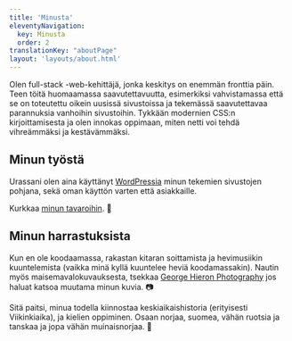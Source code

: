 ```yaml
---
title: 'Minusta'
eleventyNavigation:
  key: Minusta
  order: 2
translationKey: "aboutPage"
layout: 'layouts/about.html'
---
```


Olen full-stack -web-kehittäjä, jonka keskitys on enemmän fronttia päin. Teen töitä huomaamassa saavutettavuutta, esimerkiksi vahvistamassa että se on toteutettu oikein uusissä sivustoissa ja tekemässä saavutettavaa parannuksia vanhoihin sivustoihin. Tykkään modernien CSS:n kirjoittamisesta ja olen innokas oppimaan, miten netti voi tehdä vihreämmäksi ja kestävämmäksi.

## Minun työstä

Urassani olen aina käyttänyt [WordPressia](https://wordpress.org/) minun tekemien sivustojen pohjana, sekä oman käyttön varten että asiakkaille.

Kurkkaa [minun tavaroihin](/{{locale}}/toita). 👀

## Minun harrastuksista

Kun en ole koodaamassa, rakastan kitaran soittamista ja hevimusiikin kuuntelemista (vaikka minä kyllä kuuntelee heviä koodamassakin). Nautin myös maisemavalokuvauksesta, tsekkaa [George Hieron Photography](https://www.georgehieron.com/) jos haluat katsoa muutama minun kuvia. 📷

Sitä paitsi, minua todella kiinnostaa keskiaikaishistoria (erityisesti Viikinkiaika), ja kielien oppiminen. Osaan norjaa, suomea, vähän ruotsia ja tanskaa ja jopa vähän muinaisnorjaa. 📜